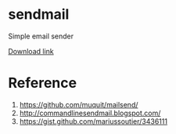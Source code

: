 sendmail
========

Simple email sender

[Download link](http://goo.gl/iGrUjM)

Reference
=========

1. https://github.com/muquit/mailsend/
2. http://commandlinesendmail.blogspot.com/
3. https://gist.github.com/mariussoutier/3436111
